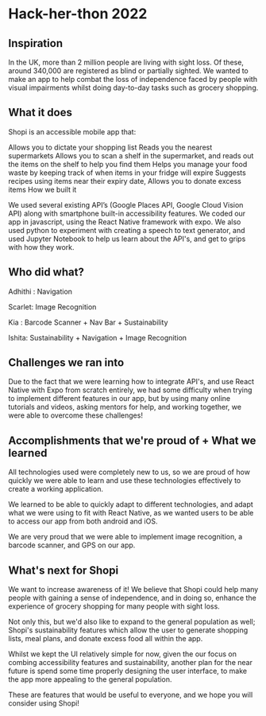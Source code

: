 # Hack-her-thon 2022

## Inspiration

In the UK, more than 2 million people are living with sight loss. Of these, around 340,000 are registered as blind or partially sighted. We wanted to make an app to help combat the loss of independence faced by people with visual impairments whilst doing day-to-day tasks such as grocery shopping.

## What it does

Shopi is an accessible mobile app that:

Allows you to dictate your shopping list
Reads you the nearest supermarkets
Allows you to scan a shelf in the supermarket, and reads out the items on the shelf to help you find them
Helps you manage your food waste by keeping track of when items in your fridge will expire
Suggests recipes using items near their expiry date,
Allows you to donate excess items
How we built it

We used several existing API’s (Google Places API, Google Cloud Vision API) along with smartphone built-in accessibility features. We coded our app in javascript, using the React Native framework with expo. We also used python to experiment with creating a speech to text generator, and used Jupyter Notebook to help us learn about the API's, and get to grips with how they work.

## Who did what?

Adhithi : Navigation

Scarlet: Image Recognition

Kia : Barcode Scanner + Nav Bar + Sustainability

Ishita: Sustainability + Navigation + Image Recognition

## Challenges we ran into

Due to the fact that we were learning how to integrate API's, and use React Native with Expo from scratch entirely, we had some difficulty when trying to implement different features in our app, but by using many online tutorials and videos, asking mentors for help, and working together, we were able to overcome these challenges!

## Accomplishments that we're proud of + What we learned

All technologies used were completely new to us, so we are proud of how quickly we were able to learn and use these technologies effectively to create a working application.

We learned to be able to quickly adapt to different technologies, and adapt what we were using to fit with React Native, as we wanted users to be able to access our app from both android and iOS.

We are very proud that we were able to implement image recognition, a barcode scanner, and GPS on our app.

## What's next for Shopi

We want to increase awareness of it! We believe that Shopi could help many people with gaining a sense of independence, and in doing so, enhance the experience of grocery shopping for many people with sight loss.

Not only this, but we'd also like to expand to the general population as well; Shopi's sustainability features which allow the user to generate shopping lists, meal plans, and donate excess food all within the app.

Whilst we kept the UI relatively simple for now, given the our focus on combing accessibility features and sustainability, another plan for the near future is spend some time properly designing the user interface, to make the app more appealing to the general population.

These are features that would be useful to everyone, and we hope you will consider using Shopi!

